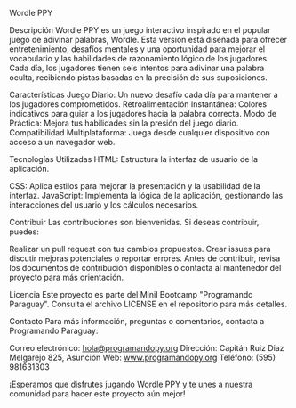 Wordle PPY

Descripción
Wordle PPY es un juego interactivo inspirado en el popular juego de adivinar palabras, Wordle. Esta versión está diseñada para ofrecer entretenimiento, desafíos mentales y una oportunidad para mejorar el vocabulario y las habilidades de razonamiento lógico de los jugadores. Cada día, los jugadores tienen seis intentos para adivinar una palabra oculta, recibiendo pistas basadas en la precisión de sus suposiciones.

Características
Juego Diario: Un nuevo desafío cada día para mantener a los jugadores comprometidos.
Retroalimentación Instantánea: Colores indicativos para guiar a los jugadores hacia la palabra correcta.
Modo de Práctica: Mejora tus habilidades sin la presión del juego diario.
Compatibilidad Multiplataforma: Juega desde cualquier dispositivo con acceso a un navegador web.

Tecnologías Utilizadas
HTML: Estructura la interfaz de usuario de la aplicación.


CSS: Aplica estilos para mejorar la presentación y la usabilidad de la interfaz.
JavaScript: Implementa la lógica de la aplicación, gestionando las interacciones del usuario y los cálculos necesarios.

Contribuir
Las contribuciones son bienvenidas. Si deseas contribuir, puedes:

Realizar un pull request con tus cambios propuestos.
Crear issues para discutir mejoras potenciales o reportar errores.
Antes de contribuir, revisa los documentos de contribución disponibles o contacta al mantenedor del proyecto para más orientación.

Licencia
Este proyecto es parte del MiniI Bootcamp "Programando Paraguay". 
Consulta el archivo LICENSE en el repositorio para más detalles.

Contacto
Para más información, preguntas o comentarios, contacta a Programando Paraguay:

Correo electrónico: hola@programandopy.org
Dirección: Capitán Ruiz Diaz Melgarejo 825, Asunción
Web: www.programandopy.org
Teléfono: (595) 981631303

¡Esperamos que disfrutes jugando Wordle PPY y te unes a nuestra comunidad para hacer este proyecto aún mejor!

